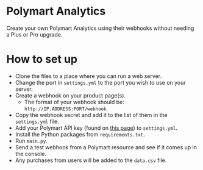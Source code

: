 # Polymart Analytics
Create your own Polymart Analytics using their webhooks without needing a Plus or Pro upgrade.

# How to set up
- Clone the files to a place where you can run a web server.
- Change the port in `settings.yml` to the port you wish to use on your server.
- Create a webhook on your product page(s).
  - The format of your webhook should be: `http://IP.ADDRESS:PORT/webhook`.
- Copy the webhook secret and add it to the list of them in the `settings.yml` file.
- Add your Polymart API key (found on [this page](https://polymart.org/account)) to `settings.yml`.
- Install the Python packages from `requirements.txt`.
- Run `main.py`.
- Send a test webhook from a Polymart resource and see if it comes up in the console.
- Any purchases from users will be added to the `data.csv` file.
